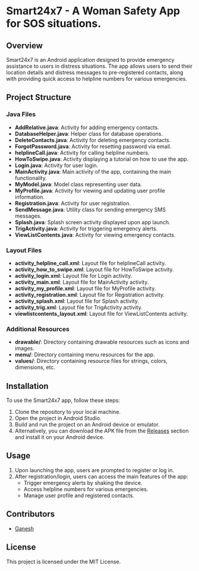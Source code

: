 # Smart24x7 - A Woman Safety App for SOS situations.

## Overview
Smart24x7 is an Android application designed to provide emergency assistance to users in distress situations. The app allows users to send their location details and distress messages to pre-registered contacts, along with providing quick access to helpline numbers for various emergencies.

## Project Structure

### Java Files

- **AddRelative.java**: Activity for adding emergency contacts.
- **DatabaseHelper.java**: Helper class for database operations.
- **DeleteContacts.java**: Activity for deleting emergency contacts.
- **ForgotPassword.java**: Activity for resetting password via email.
- **helplineCall.java**: Activity for calling helpline numbers.
- **HowToSwipe.java**: Activity displaying a tutorial on how to use the app.
- **Login.java**: Activity for user login.
- **MainActivity.java**: Main activity of the app, containing the main functionality.
- **MyModel.java**: Model class representing user data.
- **MyProfile.java**: Activity for viewing and updating user profile information.
- **Registration.java**: Activity for user registration.
- **SendMessage.java**: Utility class for sending emergency SMS messages.
- **Splash.java**: Splash screen activity displayed upon app launch.
- **TrigActivity.java**: Activity for triggering emergency alerts.
- **ViewListContents.java**: Activity for viewing emergency contacts.

### Layout Files

- **activity_helpline_call.xml**: Layout file for helplineCall activity.
- **activity_how_to_swipe.xml**: Layout file for HowToSwipe activity.
- **activity_login.xml**: Layout file for Login activity.
- **activity_main.xml**: Layout file for MainActivity activity.
- **activity_my_profile.xml**: Layout file for MyProfile activity.
- **activity_registration.xml**: Layout file for Registration activity.
- **activity_splash.xml**: Layout file for Splash activity.
- **activity_trig.xml**: Layout file for TrigActivity activity.
- **viewlistcontents_layout.xml**: Layout file for ViewListContents activity.

### Additional Resources

- **drawable/**: Directory containing drawable resources such as icons and images.
- **menu/**: Directory containing menu resources for the app.
- **values/**: Directory containing resource files for strings, colors, dimensions, etc.

## Installation
To use the Smart24x7 app, follow these steps:
1. Clone the repository to your local machine.
2. Open the project in Android Studio.
3. Build and run the project on an Android device or emulator.
4. Alternatively, you can download the APK file from the [Releases](https://github.com/ganeshch0209/Smart-24x7/releases/tag/v1.0.0) section
   and install it on your Android device.

## Usage
1. Upon launching the app, users are prompted to register or log in.
2. After registration/login, users can access the main features of the app:
   - Trigger emergency alerts by shaking the device.
   - Access helpline numbers for various emergencies.
   - Manage user profile and registered contacts.

## Contributors
- [Ganesh](https://github.com/ganeshch0209)

## License
This project is licensed under the MIT License.
